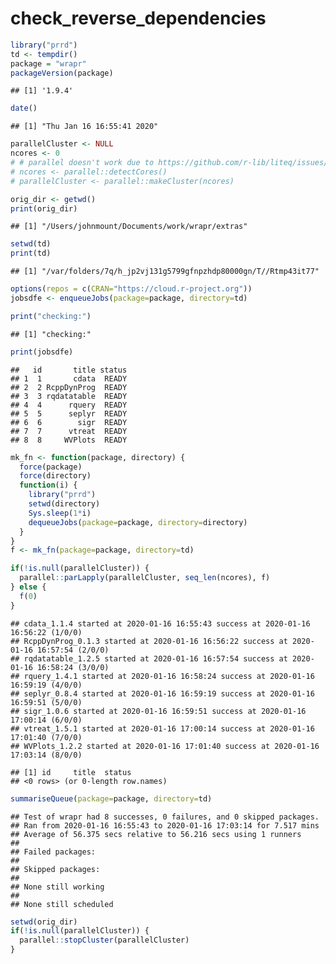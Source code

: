 check\_reverse\_dependencies
================

``` r
library("prrd")
td <- tempdir()
package = "wrapr"
packageVersion(package)
```

    ## [1] '1.9.4'

``` r
date()
```

    ## [1] "Thu Jan 16 16:55:41 2020"

``` r
parallelCluster <- NULL
ncores <- 0
# # parallel doesn't work due to https://github.com/r-lib/liteq/issues/22
# ncores <- parallel::detectCores()
# parallelCluster <- parallel::makeCluster(ncores)

orig_dir <- getwd()
print(orig_dir)
```

    ## [1] "/Users/johnmount/Documents/work/wrapr/extras"

``` r
setwd(td)
print(td)
```

    ## [1] "/var/folders/7q/h_jp2vj131g5799gfnpzhdp80000gn/T//Rtmp43it77"

``` r
options(repos = c(CRAN="https://cloud.r-project.org"))
jobsdfe <- enqueueJobs(package=package, directory=td)

print("checking:")
```

    ## [1] "checking:"

``` r
print(jobsdfe)
```

    ##   id       title status
    ## 1  1       cdata  READY
    ## 2  2 RcppDynProg  READY
    ## 3  3 rqdatatable  READY
    ## 4  4      rquery  READY
    ## 5  5      seplyr  READY
    ## 6  6        sigr  READY
    ## 7  7      vtreat  READY
    ## 8  8     WVPlots  READY

``` r
mk_fn <- function(package, directory) {
  force(package)
  force(directory)
  function(i) {
    library("prrd")
    setwd(directory)
    Sys.sleep(1*i)
    dequeueJobs(package=package, directory=directory)
  }
}
f <- mk_fn(package=package, directory=td)

if(!is.null(parallelCluster)) {
  parallel::parLapply(parallelCluster, seq_len(ncores), f)
} else {
  f(0)
}
```

    ## cdata_1.1.4 started at 2020-01-16 16:55:43 success at 2020-01-16 16:56:22 (1/0/0) 
    ## RcppDynProg_0.1.3 started at 2020-01-16 16:56:22 success at 2020-01-16 16:57:54 (2/0/0) 
    ## rqdatatable_1.2.5 started at 2020-01-16 16:57:54 success at 2020-01-16 16:58:24 (3/0/0) 
    ## rquery_1.4.1 started at 2020-01-16 16:58:24 success at 2020-01-16 16:59:19 (4/0/0) 
    ## seplyr_0.8.4 started at 2020-01-16 16:59:19 success at 2020-01-16 16:59:51 (5/0/0) 
    ## sigr_1.0.6 started at 2020-01-16 16:59:51 success at 2020-01-16 17:00:14 (6/0/0) 
    ## vtreat_1.5.1 started at 2020-01-16 17:00:14 success at 2020-01-16 17:01:40 (7/0/0) 
    ## WVPlots_1.2.2 started at 2020-01-16 17:01:40 success at 2020-01-16 17:03:14 (8/0/0)

    ## [1] id     title  status
    ## <0 rows> (or 0-length row.names)

``` r
summariseQueue(package=package, directory=td)
```

    ## Test of wrapr had 8 successes, 0 failures, and 0 skipped packages. 
    ## Ran from 2020-01-16 16:55:43 to 2020-01-16 17:03:14 for 7.517 mins 
    ## Average of 56.375 secs relative to 56.216 secs using 1 runners
    ## 
    ## Failed packages:   
    ## 
    ## Skipped packages:   
    ## 
    ## None still working
    ## 
    ## None still scheduled

``` r
setwd(orig_dir)
if(!is.null(parallelCluster)) {
  parallel::stopCluster(parallelCluster)
}
```
